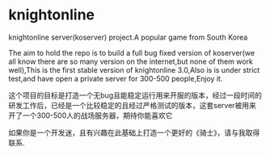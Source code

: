 knightonline
============

knightonline server(koserver) project.A popular game from South Korea

The aim to hold the repo is to build a full bug fixed version of koserver(we all know there are so many version on the internet,but none of them work well),This is the first stable version of knightonline 3.0,Also is is under strict test,and have open a private server for 300-500 people,Enjoy it.

这个项目的目标是打造一个无bug且能稳定运行用来开服的版本，经过一段时间的研发工作后，已经是一个比较稳定的且经过严格测试的版本，这套server被用来开了一个300-500人的战场服务器，期待你能喜欢它

如果你是一个开发迷，且有兴趣在此基础上打造一个更好的《骑士》，请与我取得联系.

